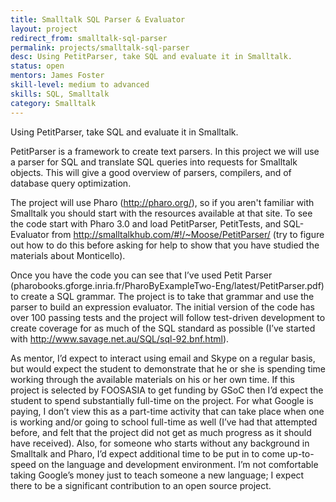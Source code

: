 ```yaml
---
title: Smalltalk SQL Parser & Evaluator
layout: project
redirect_from: smalltalk-sql-parser
permalink: projects/smalltalk-sql-parser
desc: Using PetitParser, take SQL and evaluate it in Smalltalk.
status: open
mentors: James Foster
skill-level: medium to advanced
skills: SQL, Smalltalk
category: Smalltalk
---
```

Using PetitParser, take SQL and evaluate it in Smalltalk.

PetitParser is a framework to create text parsers. In this project we will use
a parser for SQL and translate SQL queries into requests for Smalltalk objects.
This will give a good overview of parsers, compilers, and of database query
optimization.

The project will use Pharo (http://pharo.org/), so if you aren't familiar with
Smalltalk you should start with the resources available at that site. To see the
code start with Pharo 3.0 and load PetitParser, PetitTests, and SQL-Evaluator from 
http://smalltalkhub.com/#!/~Moose/PetitParser/ (try to figure out how to do this
before asking for help to show that you have studied the materials about 
Monticello).

Once you have the code you can see that I’ve used Petit Parser 
(pharobooks.gforge.inria.fr/PharoByExampleTwo-Eng/latest/PetitParser.pdf) 
to create a SQL grammar. The project is to take that grammar and use the parser 
to build an expression evaluator. The initial version of the code has over 100
passing tests and the project will follow test-driven development to create 
coverage for as much of the SQL standard as possible (I’ve started with 
http://www.savage.net.au/SQL/sql-92.bnf.html). 

As mentor, I’d expect to interact using email and Skype on a regular basis, but would 
expect the student to demonstrate that he or she is spending time working through 
the available materials on his or her own time. If this project is selected by 
FOOSASIA to get funding by GSoC then I’d expect the student to spend substantially 
full-time on the project. For what Google is paying, I don’t view this as a 
part-time activity that can take place when one is working and/or going to school 
full-time as well (I’ve had that attempted before, and felt that the project did 
not get as much progress as it should have received). Also, for someone who starts 
without any background in Smalltalk and Pharo, I’d expect additional time to be 
put in to come up-to-speed on the language and development environment. I’m not 
comfortable taking Google’s money just to teach someone a new language; I expect 
there to be a significant contribution to an open source project.